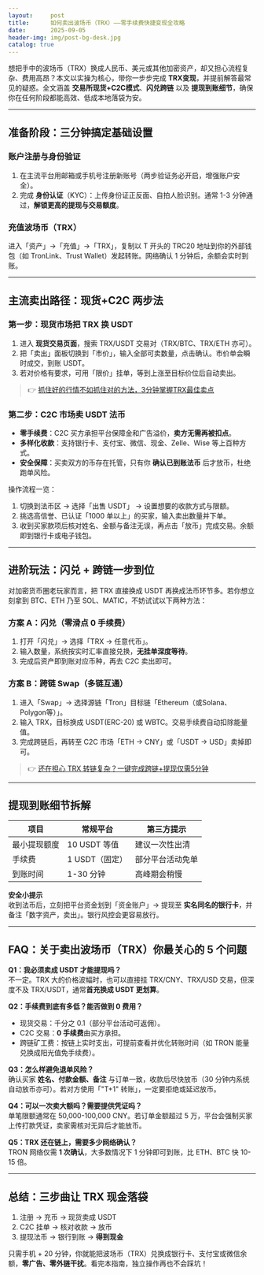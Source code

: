 ```yaml
---
layout:     post
title:      如何卖出波场币（TRX）——零手续费快捷变现全攻略
date:       2025-09-05
header-img: img/post-bg-desk.jpg
catalog: true
---
```


想把手中的波场币（TRX）换成人民币、美元或其他加密资产，却又担心流程复杂、费用高昂？本文以实操为核心，带你一步步完成 **TRX变现**，并提前解答最常见的疑惑。全文涵盖 **交易所现货+C2C模式**、**闪兑跨链** 以及 **提现到账细节**，确保你在任何阶段都能高效、低成本地落袋为安。

---

## 准备阶段：三分钟搞定基础设置

### 账户注册与身份验证
1. 在主流平台用邮箱或手机号注册新账号（两步验证务必开启，增强账户安全）。  
2. 完成 **身份认证**（KYC）：上传身份证正反面、自拍人脸识别。通常 1-3 分钟通过，**解锁更高的提现与交易额度**。

### 充值波场币（TRX）
进入「资产」→「充值」→「TRX」，复制以 T 开头的 TRC20 地址到你的外部钱包（如 TronLink、Trust Wallet）发起转账。网络确认 1 分钟后，余额会实时到账。

---

## 主流卖出路径：现货+C2C 两步法

### 第一步：现货市场把 TRX 换 USDT
1. 进入 **现货交易页面**，搜索 TRX/USDT 交易对（TRX/BTC、TRX/ETH 亦可）。  
2. 把「卖出」面板切换到「市价」，输入全部可卖数量，点击确认。市价单会瞬时成交，到账 USDT。  
3. 若对价格有要求，可用「限价」挂单，等到上涨至目标价位后自动卖出。

> 👉 [抓住好的行情不如抓住对的方法，3分钟掌握TRX最佳卖点](https://okxdog.com/)

### 第二步：C2C 市场卖 USDT 法币

- **零手续费**：C2C 买方承担平台保障金和广告溢价，**卖方无需再被扣点**。  
- **多样化收款**：支持银行卡、支付宝、微信、现金、Zelle、Wise 等上百种方式。  
- **安全保障**：买卖双方的币存在托管，只有你 **确认已到账法币** 后才放币，杜绝跑单风险。

操作流程一览：
1. 切换到法币区 → 选择「出售 USDT」 → 设置想要的收款方式与限额。  
2. 挑选高信誉、已认证「1000 单以上」的买家，输入卖出数量并下单。  
3. 收到买家款项后核对姓名、金额与备注无误，再点击「放币」完成交易。余额即到银行卡或电子钱包。

---

## 进阶玩法：闪兑 + 跨链一步到位

对加密货币圈老玩家而言，把 TRX 直接换成 USDT 再换成法币环节多。若你想立刻拿到 BTC、ETH 乃至 SOL、MATIC，不妨试试以下两种方法：

### 方案 A：闪兑（零滑点 0 手续费）
1. 打开「闪兑」→ 选择「TRX → 任意代币」。  
2. 输入数量，系统按实时汇率直接兑换，**无挂单深度等待**。  
3. 完成后资产即到账对应币种，再去 C2C 卖出即可。

### 方案 B：跨链 Swap（多链互通）
1. 进入「Swap」→ 选择源链「Tron」目标链「Ethereum（或Solana、Polygon等）」。  
2. 输入 TRX，目标换成 USDT(ERC-20) 或 WBTC。交易手续费自动扣除能量值。  
3. 完成跨链后，再转至 C2C 市场「ETH → CNY」或「USDT → USD」卖掉即可。

> 👉 [还在担心 TRX 转链复杂？一键完成跨链+提现仅需5分钟](https://okxdog.com/)

---

## 提现到账细节拆解

| 项目         | 常规平台      | 第三方提示        |
|--------------|---------------|-------------------|
| 最小提现额度 | 10 USDT 等值  | 建议一次性出清    |
| 手续费       | 1 USDT（固定）| 部分平台活动免单  |
| 到账时间     | 1-30 分钟     | 高峰期会稍慢      |

**安全小提示**  
收到法币后，立刻把平台资金划到「资金账户」→ 提现至 **实名同名的银行卡**，并备注「数字资产，卖出」。银行风控会更容易放行。

---

## FAQ：关于卖出波场币（TRX）你最关心的 5 个问题

**Q1：我必须卖成 USDT 才能提现吗？**  
不一定。TRX 大的价格波幅时，也可以直接挂 TRX/CNY、TRX/USD 交易，但深度不及 TRX/USDT，通常**首充换成 USDT 更划算**。

**Q2：手续费到底有多低？能否做到 0 费用？**  
- 现货交易：千分之 0.1（部分平台活动可返佣）。  
- C2C 交易：**0 手续费**由买方承担。  
- 跨链矿工费：按链上实时支出，可提前查看并优化转账时间（如 TRON 能量兑换成阳光值免手续费）。

**Q3：怎么样避免退单风险？**  
确认买家 **姓名、付款金额、备注** 与订单一致，收款后尽快放币（30 分钟内系统自动放币亦可）。若对方使用「"T+1" 转账」，一定要拒绝或延迟放币。

**Q4：可以一次卖大额吗？需要提供凭证吗？**  
单笔限额通常在 50,000-100,000 CNY。若订单金额超过 5 万，平台会强制买家上传打款凭证，卖家需核对无异后才能放币。

**Q5：TRX 还在链上，需要多少网络确认？**  
TRON 网络仅需 **1 次确认**，大多数情况下 1 分钟即可到账，比 ETH、BTC 快 10-15 倍。

---

## 总结：三步曲让 TRX 现金落袋

1. 注册 → 充币 → 现货卖成 USDT  
2. C2C 挂单 → 核对收款 → 放币  
3. 提现法币 → 银行到账 → **得到现金**

只需手机 + 20 分钟，你就能把波场币（TRX）兑换成银行卡、支付宝或微信余额，**零广告、零外链干扰**。看完本指南，独立操作再也不会踩坑！